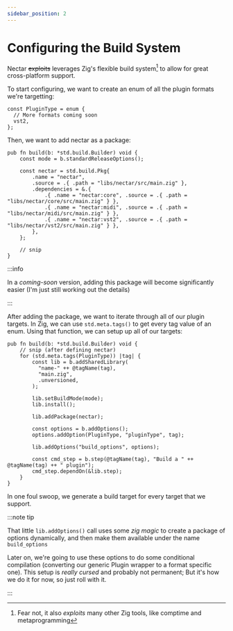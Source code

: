 ```yaml
---
sidebar_position: 2
---
```


# Configuring the Build System

Nectar ~~exploits~~ leverages Zig's flexible build system[^1] to allow for great cross-platform support.

To start configuring, we want to create an enum of all the plugin formats we're targetting:

```zig title="build.zig"
const PluginType = enum {
  // More formats coming soon
  vst2,
};
```

Then, we want to add nectar as a package:

```zig title="build.zig"
pub fn build(b: *std.build.Builder) void {
    const mode = b.standardReleaseOptions();

    const nectar = std.build.Pkg{
        .name = "nectar",
        .source = .{ .path = "libs/nectar/src/main.zig" },
        .dependencies = &.{
            .{ .name = "nectar:core", .source = .{ .path = "libs/nectar/core/src/main.zig" } },
            .{ .name = "nectar:midi", .source = .{ .path = "libs/nectar/midi/src/main.zig" } },
            .{ .name = "nectar:vst2", .source = .{ .path = "libs/nectar/vst2/src/main.zig" } },
        },
    };

    // snip
}
```

:::info

In a *coming-soon* version, adding this package will become significantly easier (I'm just still working out the details)

:::

After adding the package, we want to iterate through all of our plugin targets. In Zig, we can use `std.meta.tags()` to get every tag value of an enum. Using that function, we can setup up all of our targets:

```zig title="build.zig"
pub fn build(b: *std.build.Builder) void {
    // snip (after defining nectar)
    for (std.meta.tags(PluginType)) |tag| {
        const lib = b.addSharedLibrary(
          "name-" ++ @tagName(tag),
          "main.zig",
          .unversioned,
        );

        lib.setBuildMode(mode);
        lib.install();

        lib.addPackage(nectar);

        const options = b.addOptions();
        options.addOption(PluginType, "pluginType", tag);

        lib.addOptions("build_options", options);

        const cmd_step = b.step(@tagName(tag), "Build a " ++ @tagName(tag) ++ " plugin");
        cmd_step.dependOn(&lib.step);
    }
}
```

In one foul swoop, we generate a build target for every target that we support.

:::note tip

That little `lib.addOptions()` call uses some *zig magic* to create a package of options dynamically, and then make them available under the name `build_options`

Later on, we're going to use these options to do some conditional compilation (converting our generic Plugin wrapper to a format specific one). This setup is *really cursed* and probably not permanent; But it's how we do it for now, so just roll with it.

:::

[^1]: Fear not, it also *exploits* many other Zig tools, like comptime and metaprogramming
